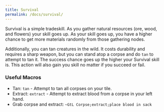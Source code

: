```yaml
---
title: Survival
permalink: /docs/survival/
---
```


Survival is a simple tradeskill. As you gather natural resources (ore, wood, and flowers) your skill goes up. As your skill goes up, you have a higher chance to get more materials randomly from those gathering nodes.

Additionally, you can tan creatures in the wild. It costs durability and requires a sharp weapon, but you can stand atop a corpse and do `tan` to attempt to tan it. The success chance goes up the higher your Survival skill is. This action will also gain you skill no matter if you succeed or fail.

### Useful Macros

* Tan: `tan` - Attempt to tan all corpses on your tile.
* Extract: `extract` - Attempt to extract blood from a corpse in your left hand.
* Grab corpse and extract: `~GtL Corpse;extract;place blood in sack`
